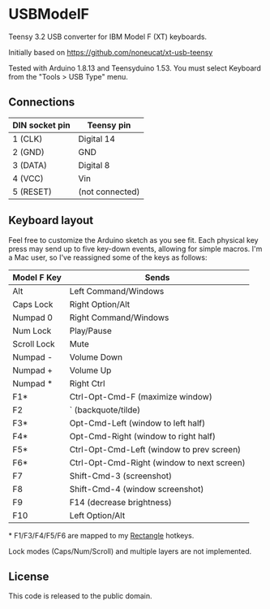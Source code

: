 # USBModelF
Teensy 3.2 USB converter for IBM Model F (XT) keyboards.

Initially based on https://github.com/noneucat/xt-usb-teensy

Tested with Arduino 1.8.13 and Teensyduino 1.53.
You must select Keyboard from the "Tools > USB Type" menu.


## Connections

| DIN socket pin | Teensy pin      |
| -------------- | --------------- |
| 1 (CLK)        | Digital 14      |
| 2 (GND)        | GND             |
| 3 (DATA)       | Digital 8       |
| 4 (VCC)        | Vin             |
| 5 (RESET)      | (not connected) |


## Keyboard layout

Feel free to customize the Arduino sketch as you see fit. Each physical key press may send up to five key-down events, allowing for simple macros.
I'm a Mac user, so I've reassigned some of the keys as follows:

| Model F Key | Sends                                      |
| ----------- | ------------------------------------------ |
| Alt         | Left Command/Windows                       |
| Caps Lock   | Right Option/Alt                           |
| Numpad 0    | Right Command/Windows                      |
| Num Lock    | Play/Pause                                 |
| Scroll Lock | Mute                                       |
| Numpad -    | Volume Down                                |
| Numpad +    | Volume Up                                  |
| Numpad *    | Right Ctrl                                 |
| F1*         | Ctrl-Opt-Cmd-F (maximize window)           |
| F2          | ` (backquote/tilde)                        |
| F3*         | Opt-Cmd-Left (window to left half)         |
| F4*         | Opt-Cmd-Right (window to right half)       |
| F5*         | Ctrl-Opt-Cmd-Left (window to prev screen)  |
| F6*         | Ctrl-Opt-Cmd-Right (window to next screen) |
| F7          | Shift-Cmd-3 (screenshot)                   |
| F8          | Shift-Cmd-4 (window screenshot)            |
| F9          | F14 (decrease brightness)                  |
| F10         | Left Option/Alt                            |

\* F1/F3/F4/F5/F6 are mapped to my [Rectangle](https://rectangleapp.com) hotkeys.

Lock modes (Caps/Num/Scroll) and multiple layers are not implemented.


## License

This code is released to the public domain.
